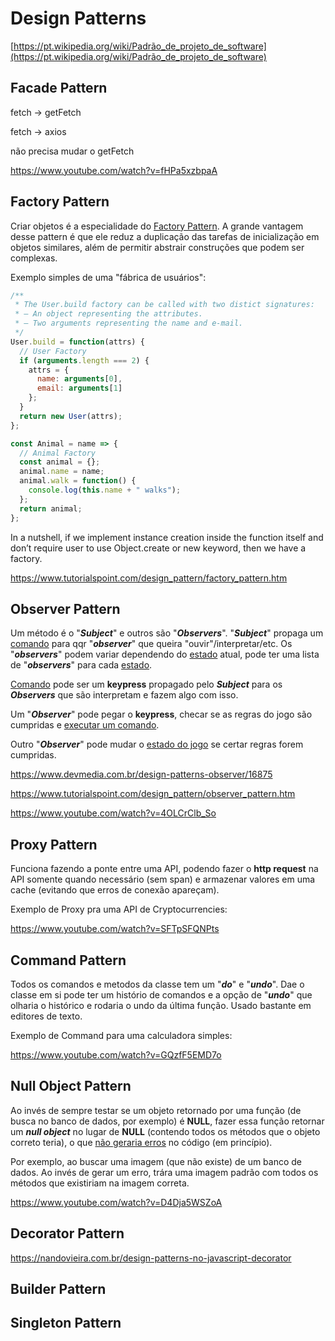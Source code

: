 # Design Patterns

[https://pt.wikipedia.org/wiki/Padrão_de_projeto_de_software](https://pt.wikipedia.org/wiki/Padrão_de_projeto_de_software)

## Facade Pattern

fetch -> getFetch

fetch -> axios

não precisa mudar o getFetch

<https://www.youtube.com/watch?v=fHPa5xzbpaA>

## Factory Pattern

Criar objetos é a especialidade do [Factory Pattern](<http://en.wikipedia.org/wiki/Factory_(software_concept)>). A grande vantagem desse pattern é que ele reduz a duplicação das tarefas de inicialização em objetos similares, além de permitir abstrair construções que podem ser complexas.

Exemplo simples de uma "fábrica de usuários":

```javascript
/**
 * The User.build factory can be called with two distict signatures:
 * — An object representing the attributes.
 * — Two arguments representing the name and e-mail.
 */
User.build = function(attrs) {
  // User Factory
  if (arguments.length === 2) {
    attrs = {
      name: arguments[0],
      email: arguments[1]
    };
  }
  return new User(attrs);
};
```

```javascript
const Animal = name => {
  // Animal Factory
  const animal = {};
  animal.name = name;
  animal.walk = function() {
    console.log(this.name + " walks");
  };
  return animal;
};
```

In a nutshell, if we implement instance creation inside the function itself and don’t require user to use Object.create or new keyword, then we have a factory.

<https://www.tutorialspoint.com/design_pattern/factory_pattern.htm>

## Observer Pattern

Um método é o "**_Subject_**" e outros são "**_Observers_**". "**_Subject_**" propaga um <u>comando</u> para qqr "**_observer_**" que queira "ouvir"/interpretar/etc. Os "**_observers_**" podem variar dependendo do <u>estado</u> atual, pode ter uma lista de "**_observers_**" para cada <u>estado</u>.

<u>Comando</u> pode ser um **keypress** propagado pelo **_Subject_** para os **_Observers_** que são interpretam e fazem algo com isso.

Um "**_Observer_**" pode pegar o **keypress**, checar se as regras do jogo são cumpridas e <u>executar um comando</u>.

Outro "**_Observer_**" pode mudar o <u>estado do jogo</u> se certar regras forem cumpridas.

<https://www.devmedia.com.br/design-patterns-observer/16875>

<https://www.tutorialspoint.com/design_pattern/observer_pattern.htm>

<https://www.youtube.com/watch?v=4OLCrClb_So>

## Proxy Pattern

Funciona fazendo a ponte entre uma API, podendo fazer o **http request** na API somente quando necessário (sem span) e armazenar valores em uma cache (evitando que erros de conexão apareçam).

Exemplo de Proxy pra uma API de Cryptocurrencies:

<https://www.youtube.com/watch?v=SFTpSFQNPts>

## Command Pattern

Todos os comandos e metodos da classe tem um "**_do_**" e "**_undo_**". Dae o classe em si pode ter um histório de comandos e a opção de "**_undo_**" que olharia o histórico e rodaria o undo da última função. Usado bastante em editores de texto.

Exemplo de Command para uma calculadora simples:

<https://www.youtube.com/watch?v=GQzfF5EMD7o>

## Null Object Pattern

Ao invés de sempre testar se um objeto retornado por uma função (de busca no banco de dados, por exemplo) é **NULL**, fazer essa função retornar um **_null object_** no lugar de **NULL** (contendo todos os métodos que o objeto correto teria), o que <u>não geraria erros</u> no código (em princípio).

Por exemplo, ao buscar uma imagem (que não existe) de um banco de dados. Ao invés de gerar um erro, trára uma imagem padrão com todos os métodos que existiriam na imagem correta.

<https://www.youtube.com/watch?v=D4Dja5WSZoA>

## Decorator Pattern

<https://nandovieira.com.br/design-patterns-no-javascript-decorator>

## Builder Pattern

## Singleton Pattern
